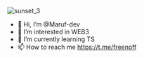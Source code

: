 ![sunset_3](https://github.com/Maruf-dev/Maruf-dev/assets/75446808/526a452d-13fe-4bd4-88bb-72743d63c808)



- 👋 Hi, I’m @Maruf-dev
- 👀 I’m interested in WEB3
- 🌱 I’m currently learning TS
- 📫 How to reach me https://t.me/freenoff

<!---
Maruf-dev/Maruf-dev is a ✨ special ✨ repository because its `README.md` (this file) appears on your GitHub profile.
You can click the Preview link to take a look at your changes.
--->
